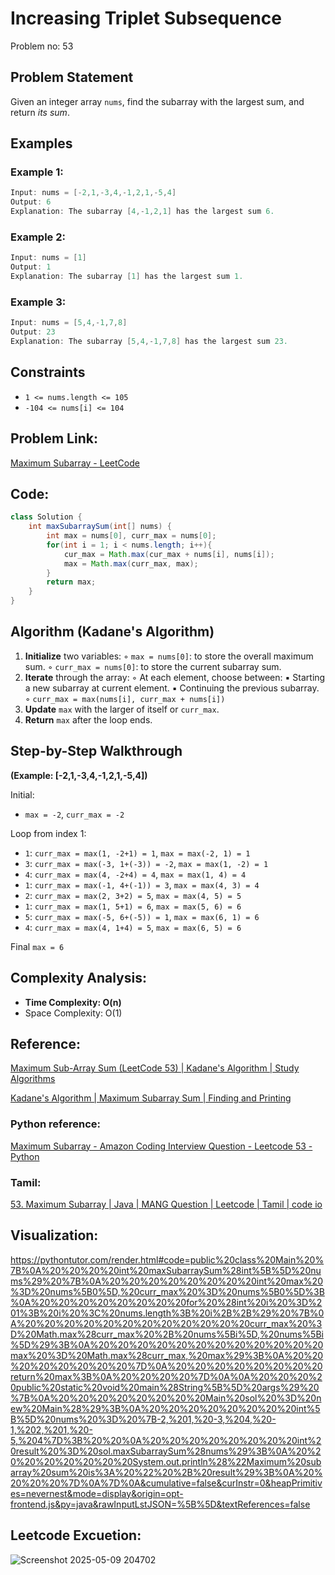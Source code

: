 # Increasing Triplet Subsequence

Problem no: 53

## Problem Statement

Given an integer array `nums`, find the subarray with the largest sum, and return *its sum*.

## Examples

### Example 1:

```java
Input: nums = [-2,1,-3,4,-1,2,1,-5,4]
Output: 6
Explanation: The subarray [4,-1,2,1] has the largest sum 6.
```

### Example 2:

```java
Input: nums = [1]
Output: 1
Explanation: The subarray [1] has the largest sum 1.
```

### Example 3:

```java
Input: nums = [5,4,-1,7,8]
Output: 23
Explanation: The subarray [5,4,-1,7,8] has the largest sum 23.
```

## Constraints

- `1 <= nums.length <= 105`
- `-104 <= nums[i] <= 104`

## Problem Link:

[Maximum Subarray - LeetCode](https://leetcode.com/problems/maximum-subarray)

## Code:

```java
class Solution {
    int maxSubarraySum(int[] nums) {
        int max = nums[0], curr_max = nums[0];
        for(int i = 1; i < nums.length; i++){
            cur_max = Math.max(cur_max + nums[i], nums[i]);
            max = Math.max(curr_max, max);
        }
        return max;
    }
}
```

## **Algorithm (Kadane's Algorithm)**

1. **Initialize** two variables:
    ◦ `max = nums[0]`: to store the overall maximum sum.
    ◦ `curr_max = nums[0]`: to store the current subarray sum.
2. **Iterate** through the array:
    ◦ At each element, choose between:
        ▪ Starting a new subarray at current element.
        ▪ Continuing the previous subarray.
    ◦ `curr_max = max(nums[i], curr_max + nums[i])`
3. **Update** `max` with the larger of itself or `curr_max`.
4. **Return** `max` after the loop ends.

## **Step-by-Step Walkthrough**

**(Example: [-2,1,-3,4,-1,2,1,-5,4])**

Initial:

- `max = -2`, `curr_max = -2`

Loop from index 1:

- `1`: `curr_max = max(1, -2+1) = 1`, `max = max(-2, 1) = 1`
- `3`: `curr_max = max(-3, 1+(-3)) = -2`, `max = max(1, -2) = 1`
- `4`: `curr_max = max(4, -2+4) = 4`, `max = max(1, 4) = 4`
- `1`: `curr_max = max(-1, 4+(-1)) = 3`, `max = max(4, 3) = 4`
- `2`: `curr_max = max(2, 3+2) = 5`, `max = max(4, 5) = 5`
- `1`: `curr_max = max(1, 5+1) = 6`, `max = max(5, 6) = 6`
- `5`: `curr_max = max(-5, 6+(-5)) = 1`, `max = max(6, 1) = 6`
- `4`: `curr_max = max(4, 1+4) = 5`, `max = max(6, 5) = 6`

Final `max = 6`

## Complexity Analysis:

- **Time Complexity: O(n)**
- Space Complexity: O(1)

## Reference:

[Maximum Sub-Array Sum (LeetCode 53) | Kadane's Algorithm | Study Algorithms](https://www.youtube.com/watch?v=GrNSGC8Z2T0)

[Kadane's Algorithm | Maximum Subarray Sum | Finding and Printing](https://youtu.be/AHZpyENo7k4?si=25BbsTuMDYXKe1Ja)

### Python reference:

[Maximum Subarray - Amazon Coding Interview Question - Leetcode 53 - Python](https://youtu.be/5WZl3MMT0Eg?si=kTiEHXB9rZE2Vo8j)

### Tamil:

[53. Maximum Subarray | Java | MANG Question | Leetcode | Tamil | code io](https://youtu.be/DilfDyCueAY?si=LokxtoZw0RjP_NXV)

## Visualization:

[](https://pythontutor.com/render.html#code=public%20class%20Main%20%7B%0A%20%20%20%20int%20maxSubarraySum%28int%5B%5D%20nums%29%20%7B%0A%20%20%20%20%20%20%20%20int%20max%20%3D%20nums%5B0%5D,%20curr_max%20%3D%20nums%5B0%5D%3B%0A%20%20%20%20%20%20%20%20for%20%28int%20i%20%3D%201%3B%20i%20%3C%20nums.length%3B%20i%2B%2B%29%20%7B%0A%20%20%20%20%20%20%20%20%20%20%20%20curr_max%20%3D%20Math.max%28curr_max%20%2B%20nums%5Bi%5D,%20nums%5Bi%5D%29%3B%0A%20%20%20%20%20%20%20%20%20%20%20%20max%20%3D%20Math.max%28curr_max,%20max%29%3B%0A%20%20%20%20%20%20%20%20%7D%0A%20%20%20%20%20%20%20%20return%20max%3B%0A%20%20%20%20%7D%0A%0A%20%20%20%20public%20static%20void%20main%28String%5B%5D%20args%29%20%7B%0A%20%20%20%20%20%20%20%20Main%20sol%20%3D%20new%20Main%28%29%3B%0A%20%20%20%20%20%20%20%20int%5B%5D%20nums%20%3D%20%7B-2,%201,%20-3,%204,%20-1,%202,%201,%20-5,%204%7D%3B%20%20%0A%20%20%20%20%20%20%20%20int%20result%20%3D%20sol.maxSubarraySum%28nums%29%3B%0A%20%20%20%20%20%20%20%20System.out.println%28%22Maximum%20subarray%20sum%20is%3A%20%22%20%2B%20result%29%3B%0A%20%20%20%20%7D%0A%7D%0A&cumulative=false&curInstr=0&heapPrimitives=nevernest&mode=display&origin=opt-frontend.js&py=java&rawInputLstJSON=%5B%5D&textReferences=false)

https://pythontutor.com/render.html#code=public%20class%20Main%20%7B%0A%20%20%20%20int%20maxSubarraySum%28int%5B%5D%20nums%29%20%7B%0A%20%20%20%20%20%20%20%20int%20max%20%3D%20nums%5B0%5D,%20curr_max%20%3D%20nums%5B0%5D%3B%0A%20%20%20%20%20%20%20%20for%20%28int%20i%20%3D%201%3B%20i%20%3C%20nums.length%3B%20i%2B%2B%29%20%7B%0A%20%20%20%20%20%20%20%20%20%20%20%20curr_max%20%3D%20Math.max%28curr_max%20%2B%20nums%5Bi%5D,%20nums%5Bi%5D%29%3B%0A%20%20%20%20%20%20%20%20%20%20%20%20max%20%3D%20Math.max%28curr_max,%20max%29%3B%0A%20%20%20%20%20%20%20%20%7D%0A%20%20%20%20%20%20%20%20return%20max%3B%0A%20%20%20%20%7D%0A%0A%20%20%20%20public%20static%20void%20main%28String%5B%5D%20args%29%20%7B%0A%20%20%20%20%20%20%20%20Main%20sol%20%3D%20new%20Main%28%29%3B%0A%20%20%20%20%20%20%20%20int%5B%5D%20nums%20%3D%20%7B-2,%201,%20-3,%204,%20-1,%202,%201,%20-5,%204%7D%3B%20%20%0A%20%20%20%20%20%20%20%20int%20result%20%3D%20sol.maxSubarraySum%28nums%29%3B%0A%20%20%20%20%20%20%20%20System.out.println%28%22Maximum%20subarray%20sum%20is%3A%20%22%20%2B%20result%29%3B%0A%20%20%20%20%7D%0A%7D%0A&cumulative=false&curInstr=0&heapPrimitives=nevernest&mode=display&origin=opt-frontend.js&py=java&rawInputLstJSON=%5B%5D&textReferences=false

## Leetcode Excuetion:
![Screenshot 2025-05-09 204702](https://github.com/user-attachments/assets/95f35620-e46e-474f-8b26-cab1c6b80ae2)

